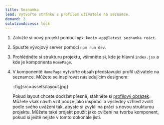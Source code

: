 ```yaml
---
title: Seznamka
lead: Vytvořte stránku s profilem uživatele na seznamce.
demand: 2
solutionAccess: lock
---
```


1.  Založte si nový projekt pomocí `npx kodim-app@latest seznamka react`.
1.  Spusťte vývojový server pomocí `npm run dev`.
1.  Prohlédněte si strukturu projektu, všimněte si, kde je hlavní `index.jsx` a kde je komponenta `HomePage`.
1.  V komponentě `HomePage` vytvořte obsah představující profil uživatele na seznamce. Můžete se inspirovat následujícím designem:
    
    ::fig{src=assets/layout.jpg}
    
    Pokud layout chcete dodržet přesně, stáhněte si [profilový obrázek](assets/photo.jpg). Můžete však návrh vzít pouze jako inspiraci a výsledný vzhled zvolit podle svého uvážení tak, abyste si zvykli na práci s novou strukturou projektu. Můžete také projekt použít jako cvičení na tvorbu komponent, pokud si ještě nejste v tomto dokonale jistí.
